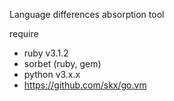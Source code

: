 Language differences absorption tool


require  
- ruby v3.1.2
- sorbet (ruby, gem)
- python v3.x.x
- https://github.com/skx/go.vm